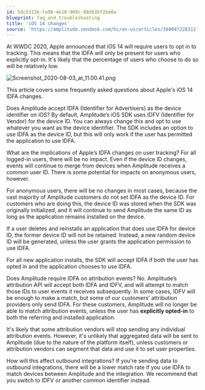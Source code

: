 ```yaml
---
id: 5dc53136-fa98-4e18-909c-08db3bf2be0a
blueprint: faq_and_troubleshooting
title: 'iOS 14 changes'
source: 'https://amplitude.zendesk.com/hc/en-us/articles/360047228311'
---
```

At WWDC 2020, Apple announced that iOS 14 will require users to opt in to tracking. This means that the IDFA will only be present for users who explicitly opt-in. It's likely that the percentage of users who choose to do so will be relatively low.

![Screenshot_2020-08-03_at_11.00.41.png](/docs/output/img/faq/screenshot-2020-08-03-at-11-00-41-png.png)

This article covers some frequently asked questions about Apple's iOS 14 IDFA changes.

Does Amplitude accept IDFA (Identifier for Advertisers) as the device identifier on iOS?
By default, Amplitude’s iOS SDK uses IDFV (Identifier for Vendor) for the device ID. You can always change this and opt to use whatever you want as the device identifier. The SDK includes an option to use IDFA as the device ID, but this will only work if the user has permitted the application to use IDFA.

What are the implications of Apple’s IDFA changes on user tracking?
For all logged-in users, there will be no impact. Even if the device ID changes, events will continue to merge from devices when Amplitude receives a common user ID. There is some potential for impacts on anonymous users, however.

For anonymous users, there will be no changes in most cases, because the vast majority of Amplitude customers do not set IDFA as the device ID. For customers who are doing this, the device ID was stored when the SDK was originally initialized, and it will continue to send Amplitude the same ID as long as the application remains installed on the device.

If a user deletes and reinstalls an application that does use IDFA for device ID, the former device ID will not be retained. Instead, a new random device ID will be generated, unless the user grants the application permission to use IDFA.

For all new application installs, the SDK will accept IDFA if both the user has opted in and the application chooses to use IDFA.

Does Amplitude require IDFA on attribution events?
No. Amplitude’s attribution API will accept both IDFA and IDFV, and will attempt to match those IDs to user events it receives subsequently. In some cases, IDFV will be enough to make a match, but some of our customers’ attribution providers only send IDFA. For these customers, Amplitude will no longer be able to match attribution events, unless the user has **explicitly opted-in** to both the referring and installed application.

It's likely that some attribution vendors will stop sending any individual attribution events. However, it's unlikely that aggregated data will be sent to Amplitude (due to the nature of the platform itself), unless customers or attribution vendors can segment that data and use it to set user properties. 

How will this affect outbound integrations?
If you're sending data to outbound integrations, there will be a lower match rate if you use IDFA to match devices between Amplitude and the integration. We recommend that you switch to IDFV or another common identifier instead.
